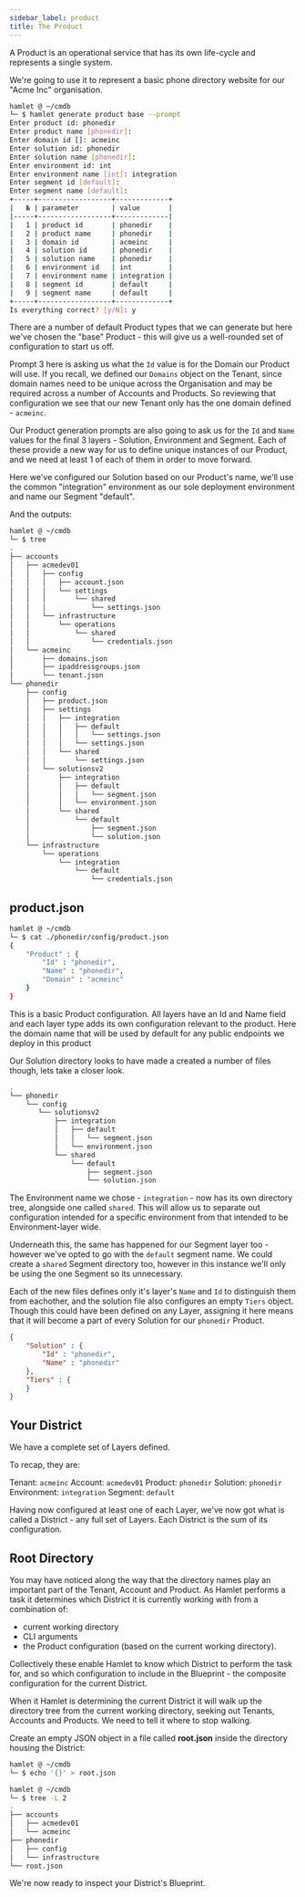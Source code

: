 ```yaml
---
sidebar_label: product
title: The Product
---
```


A Product is an operational service that has its own life-cycle and represents a single system. 

We're going to use it to represent a basic phone directory website for our "Acme Inc" organisation.

```bash
hamlet @ ~/cmdb
└─ $ hamlet generate product base --prompt
Enter product id: phonedir
Enter product name [phonedir]:
Enter domain id []: acmeinc
Enter solution id: phonedir
Enter solution name [phonedir]:
Enter environment id: int
Enter environment name [int]: integration
Enter segment id [default]:
Enter segment name [default]:
+-----+------------------+-------------+
|   № | parameter        | value       |
|-----+------------------+-------------|
|   1 | product id       | phonedir    |
|   2 | product name     | phonedir    |
|   3 | domain id        | acmeinc     |
|   4 | solution id      | phonedir    |
|   5 | solution name    | phonedir    |
|   6 | environment id   | int         |
|   7 | environment name | integration |
|   8 | segment id       | default     |
|   9 | segment name     | default     |
+-----+------------------+-------------+
Is everything correct? [y/N]: y
```

There are a number of default Product types that we can generate but here we've chosen the "base" Product - this will give us a well-rounded set of configuration to start us off.

Prompt 3 here is asking us what the `Id` value is for the Domain our Product will use. If you recall, we defined our `Domains` object on the Tenant, since domain names need to be unique across the Organisation and may be required across a number of Accounts and Products. So reviewing that configuration we see that our new Tenant only has the one domain defined - `acmeinc`.

Our Product generation prompts are also going to ask us for the `Id` and `Name` values for the final 3 layers - Solution, Environment and Segment. Each of these provide a new way for us to define unique instances of our Product, and we need at least 1 of each of them in order to move forward.

Here we've configured our Solution based on our Product's name, we'll use the common "integration" environment as our sole deployment environment and name our Segment "default".

And the outputs:

```bash
hamlet @ ~/cmdb
└─ $ tree
.
├── accounts
│   ├── acmedev01
│   │   ├── config
│   │   │   ├── account.json
│   │   │   └── settings
│   │   │       └── shared
│   │   │           └── settings.json
│   │   └── infrastructure
│   │       └── operations
│   │           └── shared
│   │               └── credentials.json
│   └── acmeinc
│       ├── domains.json
│       ├── ipaddressgroups.json
│       └── tenant.json
└── phonedir
    ├── config
    │   ├── product.json
    │   ├── settings
    │   │   ├── integration
    │   │   │   ├── default
    │   │   │   │   └── settings.json
    │   │   │   └── settings.json
    │   │   └── shared
    │   │       └── settings.json
    │   └── solutionsv2
    │       ├── integration
    │       │   ├── default
    │       │   │   └── segment.json
    │       │   └── environment.json
    │       └── shared
    │           └── default
    │               ├── segment.json
    │               └── solution.json
    └── infrastructure
        └── operations
            └── integration
                └── default
                    └── credentials.json
```

## product.json

```bash
hamlet @ ~/cmdb
└─ $ cat ./phonedir/config/product.json
{
    "Product" : {
        "Id" : "phonedir",
        "Name" : "phonedir",
        "Domain" : "acmeinc"
    }
}
```

This is a basic Product configuration. All layers have an Id and Name field and each layer type adds its own configuration relevant to the product. Here the domain name that will be used by default for any public endpoints we deploy in this product

Our Solution directory looks to have made a created a number of files though, lets take a closer look.

```bash
.
└── phonedir
    └── config
       └── solutionsv2
           ├── integration
           │   ├── default
           │   │   └── segment.json
           │   └── environment.json
           └── shared
               └── default
                   ├── segment.json
                   └── solution.json
```

The Environment name we chose - `integration` - now has its own directory tree, alongside one called `shared`. This will allow us to separate out configuration intended for a specific environment from that intended to be Environment-layer wide.

Underneath this, the same has happened for our Segment layer too - however we've opted to go with the `default` segment name. We could create a `shared` Segment directory too, however in this instance we'll only be using the one Segment so its unnecessary.

Each of the new files defines only it's layer's `Name` and `Id` to distinguish them from eachother, and the solution file also configures an empty `Tiers` object. Though this could have been defined on any Layer, assigning it here means that it will become a part of every Solution for our `phonedir` Product.

```json
{
    "Solution" : {
        "Id" : "phonedir",
        "Name" : "phonedir"
    },
    "Tiers" : {
    }
}
```
## Your District

We have a complete set of Layers defined. 

To recap, they are:

Tenant: `acmeinc`
Account: `acmedev01`
Product: `phonedir`
Solution: `phonedir`
Environment: `integration`
Segment: `default`

Having now configured at least one of each Layer, we've now got what is called a District - any full set of Layers. Each District is the sum of its configuration. 


## Root Directory

You may have noticed along the way that the directory names play an important part of the Tenant, Account and Product. As Hamlet performs a task it determines which District it is currently working with from a combination of:

- current working directory
- CLI arguments
- the Product configuration (based on the current working directory).

Collectively these enable Hamlet to know which District to perform the task for, and so which configuration to include in the Blueprint - the composite configuration for the current District.

When it Hamlet is determining the current District it will walk up the directory tree from the current working directory, seeking out Tenants, Accounts and Products. We need to tell it where to stop walking.

Create an empty JSON object in a file called **root.json** inside the directory housing the District:

```bash
hamlet @ ~/cmdb
└─ $ echo '{}' > root.json

hamlet @ ~/cmdb
└─ $ tree -L 2
.
├── accounts
│   ├── acmedev01
│   └── acmeinc
├── phonedir
│   ├── config
│   └── infrastructure
└── root.json
```

We're now ready to inspect your District's Blueprint.
